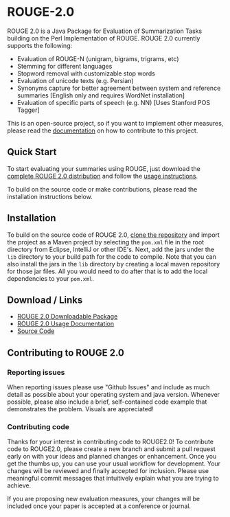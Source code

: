 # ROUGE-2.0
ROUGE 2.0 is a Java Package for Evaluation of Summarization Tasks building on the Perl Implementation of ROUGE. ROUGE 2.0 currently supports the following:

- Evaluation of ROUGE-N (unigram, bigrams, trigrams, etc)
- Stemming for different languages
- Stopword removal with customizable stop words
- Evaluation of unicode texts (e.g. Persian)
- Synonyms capture for better agreement between system and reference summaries [English only and requires WordNet installation]
- Evaluation of specific parts of speech (e.g. NN) [Uses Stanford POS Tagger]

This is an open-source project, so if you want to implement other measures, please read the [documentation](#contributing-to-rouge20) on how to contribute to this project.  

## Quick Start
To start evaluating your summaries using ROUGE, just download the [complete ROUGE 2.0 distribution](distribute/downloads) and follow the [usage instructions](http://www.rxnlp.com/rouge-2-0-usage-documentation/).

To build on the source code or make contributions, please read the installation instructions below.

## Installation

To build on the source code of ROUGE 2.0, [clone the repository](https://github.com/RxNLP/ROUGE-2.0.git) and import the project as a Maven project by selecting the `pom.xml` file in the root directory from Eclipse, IntelliJ or other IDE's. Next, add the jars under the `lib` directory to your build path for the code to compile. Note that you can also install the jars in the `lib` directory by creating a local maven repository for those jar files. All you would need to do after that is to add the local dependencies to your `pom.xml`.

## Download / Links
- [ROUGE 2.0 Downloadable Package](distribute/downloads)
- [ROUGE 2.0 Usage Documentation](http://www.rxnlp.com/rouge-2-0-usage-documentation/)
- [Source Code](https://github.com/RxNLP/ROUGE-2.0)

## Contributing to ROUGE 2.0

### Reporting issues

When reporting issues please use "Github Issues" and include as much detail as possible about your operating system and java version. Whenever possible, please also include a brief, self-contained code example that demonstrates the problem. Visuals are appreciated!

### Contributing code

Thanks for your interest in contributing code to ROUGE2.0! To contribute code to ROUGE2.0, please create a new branch and submit a pull request early on with your ideas and planned changes or enhancement. Once you get the thumbs up, you can use your usual workflow for development. Your changes will be reviewed and finally accepted for inclusion. Please use meaningful commit messages that intuitively explain what you are trying to achieve.

If you are proposing new evaluation measures, your changes will be included once your paper is accepted at a conference or journal. 

